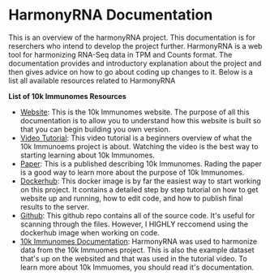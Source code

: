 # HarmonyRNA Documentation

This is an overview of the harmonyRNA project. This documentation is for reserchers who intend to develop the project further. HarmonyRNA is a web tool for harmonizing RNA-Seq data in TPM and Counts format. The documentation provides and introductory explanation about the project and then gives advice on how to go about coding up changes to it. Below is a list all available resources related to HarmonyRNA

**List of 10k Immunomes Resources**
* [Website](https://10kimmunomes.ucsf.edu/): This is the 10k Immunomes website. The purpose of all this documentation is to allow you to understand how this website is built so that you can begin building you own version.
* [Video Tutorial](https://youtu.be/pwBs4J4xDOw): This video tutorial is a beginners overview of what the 10k Immunoems project is about. Watching the video is the best way to starting learning about 10k Immunomes.
* [Paper](https://www.cell.com/cell-reports/pdf/S2211-1247(18)31451-7.pdf): This is a published describing 10k Immunomes. Rading the paper is a good way to learn more about the purpose of 10k Immunomes.
* [Dockerhub](https://hub.docker.com/r/pupster90/10kimmunomes/tags): This docker image is by far the easiest way to start working on this project. It contains a detailed step by step tutorial on how to get website up and running, how to edit code, and how to publish final results to the server.
* [Github](https://github.com/pupster90/10k_Immunomes): This github repo contains all of the source code. It's useful for scanning through the files. However, I HIGHLY reccomend using the dockerhub image when working on code.
* [10k Immunomes Documentation](https://github.com/pupster90/buttelab_documentation/tree/master/10kImmunomes): HarmonyRNA was used to harmonize data from the 10k Immuomes project. This is also the example dataset that's up on the websited and that was used in the tutorial video. To learn more about 10k Immuomes, you should read it's documentation.
